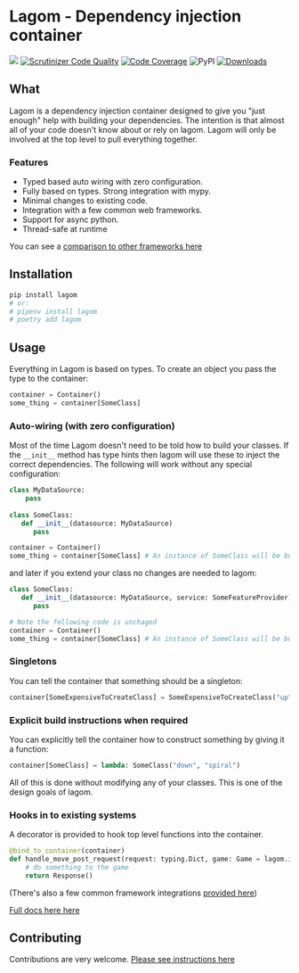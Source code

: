 # Lagom - Dependency injection container
[![](https://img.shields.io/pypi/pyversions/lagom.svg)](https://pypi.org/pypi/lagom/)
[![Scrutinizer Code Quality](https://scrutinizer-ci.com/g/meadsteve/lagom/badges/quality-score.png?b=master)](https://scrutinizer-ci.com/g/meadsteve/lagom/?branch=master)
[![Code Coverage](https://scrutinizer-ci.com/g/meadsteve/lagom/badges/coverage.png?b=master)](https://scrutinizer-ci.com/g/meadsteve/lagom/?branch=master)
![PyPI](https://img.shields.io/pypi/v/lagom.svg?style=plastic)
[![Downloads](https://pepy.tech/badge/lagom/month)](https://pepy.tech/project/lagom/)

## What
Lagom is a dependency injection container designed to give you "just enough"
help with building your dependencies. The intention is that almost
all of your code doesn't know about or rely on lagom. Lagom will
only be involved at the top level to pull everything together.

### Features

 * Typed based auto wiring with zero configuration.
 * Fully based on types. Strong integration with mypy.
 * Minimal changes to existing code.
 * Integration with a few common web frameworks.
 * Support for async python.
 * Thread-safe at runtime
 
You can see a [comparison to other frameworks here](./docs/comparison.md)

## Installation
```bash
pip install lagom
# or: 
# pipenv install lagom
# poetry add lagom
```
## Usage
Everything in Lagom is based on types. To create an object
you pass the type to the container:
```python
container = Container()
some_thing = container[SomeClass]
```

### Auto-wiring (with zero configuration)
Most of the time Lagom doesn't need to be told how to build your classes. If 
the `__init__` method has type hints then lagom will use these to inject
the correct dependencies. The following will work without any special configuration:

```python
class MyDataSource:
    pass
    
class SomeClass:
   def __init__(datasource: MyDataSource)
      pass

container = Container()
some_thing = container[SomeClass] # An instance of SomeClass will be built with an instance of MyDataSource provided
```

and later if you extend your class no changes are needed to lagom:

```python
class SomeClass:
   def __init__(datasource: MyDataSource, service: SomeFeatureProvider)
      pass

# Note the following code is unchaged
container = Container()
some_thing = container[SomeClass] # An instance of SomeClass will be built with an instance of MyDataSource provided
```

### Singletons
You can tell the container that something should be a singleton:
```python
container[SomeExpensiveToCreateClass] = SomeExpensiveToCreateClass("up", "left")
```

### Explicit build instructions when required
You can explicitly tell the container how to construct something by giving it a function:

```python
container[SomeClass] = lambda: SomeClass("down", "spiral")
```

All of this is done without modifying any of your classes. This is one of the design goals of
lagom. 

### Hooks in to existing systems
A decorator is provided to hook top level functions into the container.

```python
@bind_to_container(container)
def handle_move_post_request(request: typing.Dict, game: Game = lagom.injectable):
    # do something to the game
    return Response()
```

(There's also a few common framework integrations [provided here](https://lagom-di.readthedocs.io/en/latest/framework_integrations/))

[Full docs here here](https://lagom-di.readthedocs.io/en/latest/)

## Contributing

Contributions are very welcome. [Please see instructions here](docs/development_of_lagom.md)
